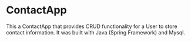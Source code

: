 # ContactApp
This a ContactApp that provides CRUD functionality for a User to store contact information. It was built with Java (Spring Framework) and Mysql.
